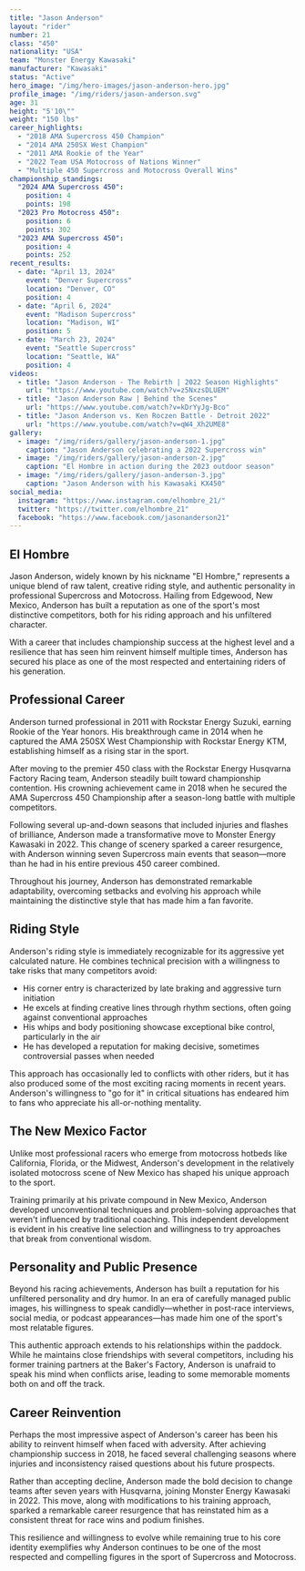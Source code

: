 ```yaml
---
title: "Jason Anderson"
layout: "rider"
number: 21
class: "450"
nationality: "USA"
team: "Monster Energy Kawasaki"
manufacturer: "Kawasaki"
status: "Active"
hero_image: "/img/hero-images/jason-anderson-hero.jpg"
profile_image: "/img/riders/jason-anderson.svg"
age: 31
height: "5'10\""
weight: "150 lbs"
career_highlights:
  - "2018 AMA Supercross 450 Champion"
  - "2014 AMA 250SX West Champion"
  - "2011 AMA Rookie of the Year"
  - "2022 Team USA Motocross of Nations Winner"
  - "Multiple 450 Supercross and Motocross Overall Wins"
championship_standings:
  "2024 AMA Supercross 450":
    position: 4
    points: 198
  "2023 Pro Motocross 450":
    position: 6
    points: 302
  "2023 AMA Supercross 450":
    position: 4
    points: 252
recent_results:
  - date: "April 13, 2024"
    event: "Denver Supercross"
    location: "Denver, CO"
    position: 4
  - date: "April 6, 2024"
    event: "Madison Supercross"
    location: "Madison, WI"
    position: 5
  - date: "March 23, 2024"
    event: "Seattle Supercross"
    location: "Seattle, WA"
    position: 4
videos:
  - title: "Jason Anderson - The Rebirth | 2022 Season Highlights"
    url: "https://www.youtube.com/watch?v=z5NxzsDLUEM"
  - title: "Jason Anderson Raw | Behind the Scenes"
    url: "https://www.youtube.com/watch?v=kDrYyJg-Bco"
  - title: "Jason Anderson vs. Ken Roczen Battle - Detroit 2022"
    url: "https://www.youtube.com/watch?v=qW4_Xh2UME8"
gallery:
  - image: "/img/riders/gallery/jason-anderson-1.jpg"
    caption: "Jason Anderson celebrating a 2022 Supercross win"
  - image: "/img/riders/gallery/jason-anderson-2.jpg"
    caption: "El Hombre in action during the 2023 outdoor season"
  - image: "/img/riders/gallery/jason-anderson-3.jpg"
    caption: "Jason Anderson with his Kawasaki KX450"
social_media:
  instagram: "https://www.instagram.com/elhombre_21/"
  twitter: "https://twitter.com/elhombre_21"
  facebook: "https://www.facebook.com/jasonanderson21"
---
```


## El Hombre

Jason Anderson, widely known by his nickname "El Hombre," represents a unique blend of raw talent, creative riding style, and authentic personality in professional Supercross and Motocross. Hailing from Edgewood, New Mexico, Anderson has built a reputation as one of the sport's most distinctive competitors, both for his riding approach and his unfiltered character.

With a career that includes championship success at the highest level and a resilience that has seen him reinvent himself multiple times, Anderson has secured his place as one of the most respected and entertaining riders of his generation.

## Professional Career

Anderson turned professional in 2011 with Rockstar Energy Suzuki, earning Rookie of the Year honors. His breakthrough came in 2014 when he captured the AMA 250SX West Championship with Rockstar Energy KTM, establishing himself as a rising star in the sport.

After moving to the premier 450 class with the Rockstar Energy Husqvarna Factory Racing team, Anderson steadily built toward championship contention. His crowning achievement came in 2018 when he secured the AMA Supercross 450 Championship after a season-long battle with multiple competitors.

Following several up-and-down seasons that included injuries and flashes of brilliance, Anderson made a transformative move to Monster Energy Kawasaki in 2022. This change of scenery sparked a career resurgence, with Anderson winning seven Supercross main events that season—more than he had in his entire previous 450 career combined.

Throughout his journey, Anderson has demonstrated remarkable adaptability, overcoming setbacks and evolving his approach while maintaining the distinctive style that has made him a fan favorite.

## Riding Style

Anderson's riding style is immediately recognizable for its aggressive yet calculated nature. He combines technical precision with a willingness to take risks that many competitors avoid:

- His corner entry is characterized by late braking and aggressive turn initiation
- He excels at finding creative lines through rhythm sections, often going against conventional approaches
- His whips and body positioning showcase exceptional bike control, particularly in the air
- He has developed a reputation for making decisive, sometimes controversial passes when needed

This approach has occasionally led to conflicts with other riders, but it has also produced some of the most exciting racing moments in recent years. Anderson's willingness to "go for it" in critical situations has endeared him to fans who appreciate his all-or-nothing mentality.

## The New Mexico Factor

Unlike most professional racers who emerge from motocross hotbeds like California, Florida, or the Midwest, Anderson's development in the relatively isolated motocross scene of New Mexico has shaped his unique approach to the sport.

Training primarily at his private compound in New Mexico, Anderson developed unconventional techniques and problem-solving approaches that weren't influenced by traditional coaching. This independent development is evident in his creative line selection and willingness to try approaches that break from conventional wisdom.

## Personality and Public Presence

Beyond his racing achievements, Anderson has built a reputation for his unfiltered personality and dry humor. In an era of carefully managed public images, his willingness to speak candidly—whether in post-race interviews, social media, or podcast appearances—has made him one of the sport's most relatable figures.

This authentic approach extends to his relationships within the paddock. While he maintains close friendships with several competitors, including his former training partners at the Baker's Factory, Anderson is unafraid to speak his mind when conflicts arise, leading to some memorable moments both on and off the track.

## Career Reinvention

Perhaps the most impressive aspect of Anderson's career has been his ability to reinvent himself when faced with adversity. After achieving championship success in 2018, he faced several challenging seasons where injuries and inconsistency raised questions about his future prospects.

Rather than accepting decline, Anderson made the bold decision to change teams after seven years with Husqvarna, joining Monster Energy Kawasaki in 2022. This move, along with modifications to his training approach, sparked a remarkable career resurgence that has reinstated him as a consistent threat for race wins and podium finishes.

This resilience and willingness to evolve while remaining true to his core identity exemplifies why Anderson continues to be one of the most respected and compelling figures in the sport of Supercross and Motocross.